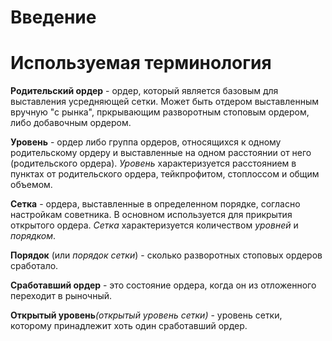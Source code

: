 

# Введение #

# Используемая терминология #

<b>Родительский ордер</b> - ордер, который является базовым для выставления усредняющей сетки. Может быть отдером выставленным вручную "с рынка", пркрывающим разворотным стоповым ордером, либо добавочным ордером.

<b>Уровень</b> - ордер либо группа ордеров, относящихся к одному родительскому ордеру и выставленные на одном расстоянии от него (родительского ордера). <i>Уровень</i> характеризуется расстоянием в пунктах от родительского ордера, тейкпрофитом, стоплоссом и общим объемом.

<b>Сетка</b> - ордера, выставленные в определенном порядке, согласно настройкам советника. В основном используется для прикрытия открытого ордера. <i>Сетка</i> характеризуется количеством <i>уровней</i> и <i>порядком</i>.

<b>Порядок</b> (или <i>порядок сетки</i>) - сколько разворотных стоповых ордеров сработало.

<b>Сработавший ордер</b> - это состояние ордера, когда он из отложенного переходит в рыночный.

<b>Открытый уровень</b><i>(открытый уровень сетки)</i> - уровень сетки, которому принадлежит хоть один сработавший ордер.